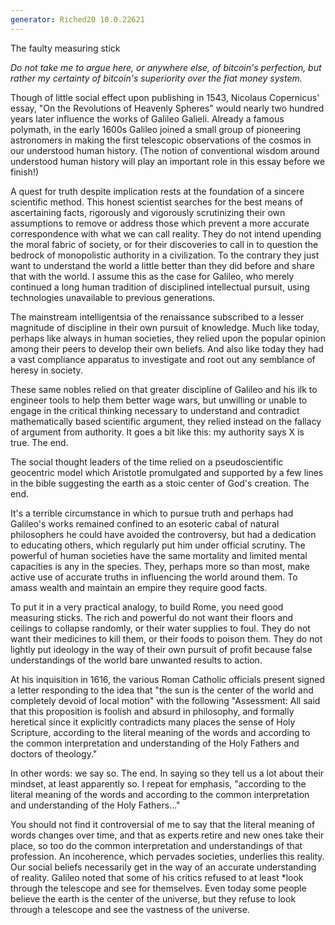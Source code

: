 ```yaml
---
generator: Riched20 10.0.22621
---
```


The faulty measuring stick

*Do not take me to argue here, or anywhere else, of bitcoin\'s
perfection, but rather my certainty of bitcoin\'s superiority over the
fiat money system.*

Though of little social effect upon publishing in 1543, Nicolaus
Copernicus\' essay, \"On the Revolutions of Heavenly Spheres\" would
nearly two hundred years later influence the works of Galileo Galieli.
Already a famous polymath, in the early 1600s Galileo joined a small
group of pioneering astronomers in making the first telescopic
observations of the cosmos in our understood human history. (The notion
of conventional wisdom around understood human history will play an
important role in this essay before we finish!)

A quest for truth despite implication rests at the foundation of a
sincere scientific method. This honest scientist searches for the best
means of ascertaining facts, rigorously and vigorously scrutinizing
their own assumptions to remove or address those which prevent a more
accurate correspondence with what we can call reality. They do not
intend upending the moral fabric of society, or for their discoveries to
call in to question the bedrock of monopolistic authority in a
civilization. To the contrary they just want to understand the world a
little better than they did before and share that with the world. I
assume this as the case for Galileo, who merely continued a long human
tradition of disciplined intellectual pursuit, using technologies
unavailable to previous generations.

The mainstream intelligentsia of the renaissance subscribed to a lesser
magnitude of discipline in their own pursuit of knowledge. Much like
today, perhaps like always in human societies, they relied upon the
popular opinion among their peers to develop their own beliefs. And also
like today they had a vast compliance apparatus to investigate and root
out any semblance of heresy in society.

These same nobles relied on that greater discipline of Galileo and his
ilk to engineer tools to help them better wage wars, but unwilling or
unable to engage in the critical thinking necessary to understand and
contradict mathematically based scientific argument, they relied instead
on the fallacy of argument from authority. It goes a bit like this: my
authority says X is true. The end.

The social thought leaders of the time relied on a pseudoscientific
geocentric model which Aristotle promulgated and supported by a few
lines in the bible suggesting the earth as a stoic center of God\'s
creation. The end.

It\'s a terrible circumstance in which to pursue truth and perhaps had
Galileo\'s works remained confined to an esoteric cabal of natural
philosophers he could have avoided the controversy, but had a dedication
to educating others, which regularly put him under official scrutiny.
The powerful of human societies have the same mortality and limited
mental capacities is any in the species. They, perhaps more so than
most, make active use of accurate truths in influencing the world around
them. To amass wealth and maintain an empire they require good facts.

To put it in a very practical analogy, to build Rome, you need good
measuring sticks. The rich and powerful do not want their floors and
ceilings to collapse randomly, or their water supplies to foul. They do
not want their medicines to kill them, or their foods to poison them.
They do not lightly put ideology in the way of their own pursuit of
profit because false understandings of the world bare unwanted results
to action.

At his inquisition in 1616, the various Roman Catholic officials present
signed a letter responding to the idea that \"the sun is the center of
the world and completely devoid of local motion\" with the following
\"Assessment: All said that this proposition is foolish and absurd in
philosophy, and formally heretical since it explicitly contradicts many
places the sense of Holy Scripture, according to the literal meaning of
the words and according to the common interpretation and understanding
of the Holy Fathers and doctors of theology.\"

In other words: we say so. The end. In saying so they tell us a lot
about their mindset, at least apparently so. I repeat for emphasis,
\"according to the literal meaning of the words and according to the
common interpretation and understanding of the Holy Fathers\...\"

You should not find it controversial of me to say that the literal
meaning of words changes over time, and that as experts retire and new
ones take their place, so too do the common interpretation and
understandings of that profession. An incoherence, which pervades
societies, underlies this reality. Our social beliefs necessarily get in
the way of an accurate understanding of reality. Galileo noted that some
of his critics refused to at least \*look through the telescope and see
for themselves. Even today some people believe the earth is the center
of the universe, but they refuse to look through a telescope and see the
vastness of the universe.
